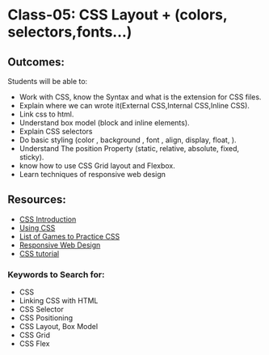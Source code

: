 # Class-05: CSS Layout + (colors, selectors,fonts...)

## Outcomes:
Students will be able to:
- Work with CSS, know the Syntax and what is the extension for CSS files.
- Explain where we can wrote it(External CSS,Internal CSS,Inline CSS).
- Link css to html.
- Understand box model (block and inline elements).
- Explain CSS selectors
- Do basic styling (color , background , font , align, display, float, ).
- Understand The position Property (static, relative, absolute, fixed, sticky).
- know how to use CSS Grid layout and Flexbox.
- Learn techniques of responsive web design

## Resources:

* [CSS Introduction](https://www.w3schools.com/css/css_intro.asp)
* [Using CSS](https://www.w3schools.com/html/html_css.asp)
* [List of Games to Practice CSS](https://medium.com/geekculture/learn-css-by-playing-games-cf70a79a38)
* [Responsive Web Design](https://www.w3schools.com/html/html_responsive.asp)
* [CSS tutorial](https://www.w3schools.com/css/default.asp)

### Keywords to Search for: 
* CSS
* Linking CSS with HTML
* CSS Selector
* CSS Positioning
* CSS Layout, Box Model
* CSS Grid
* CSS Flex